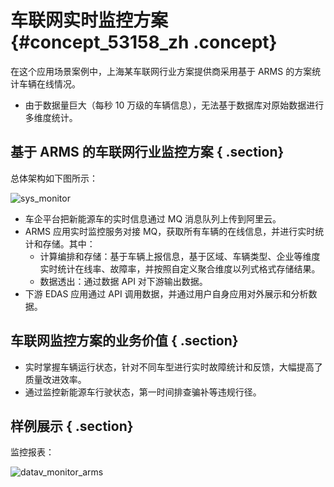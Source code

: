 # 车联网实时监控方案 {#concept_53158_zh .concept}

在这个应用场景案例中，上海某车联网行业方案提供商采用基于 ARMS 的方案统计车辆在线情况。

-   由于数据量巨大（每秒 10 万级的车辆信息），无法基于数据库对原始数据进行多维度统计。

## 基于 ARMS 的车联网行业监控方案 { .section}

总体架构如下图所示：

![sys_monitor](http://static-aliyun-doc.oss-cn-hangzhou.aliyuncs.com/assets/img/152204/155496270343443_zh-CN.png)

-   车企平台把新能源车的实时信息通过 MQ 消息队列上传到阿里云。
-   ARMS 应用实时监控服务对接 MQ，获取所有车辆的在线信息，并进行实时统计和存储。其中：
    -   计算编排和存储：基于车辆上报信息，基于区域、车辆类型、企业等维度实时统计在线率、故障率，并按照自定义聚合维度以列式格式存储结果。
    -   数据透出：通过数据 API 对下游输出数据。
-   下游 EDAS 应用通过 API 调用数据，并通过用户自身应用对外展示和分析数据。

## 车联网监控方案的业务价值 { .section}

-   实时掌握车辆运行状态，针对不同车型进行实时故障统计和反馈，大幅提高了质量改进效率。
-   通过监控新能源车行驶状态，第一时间排查骗补等违规行径。

## 样例展示 { .section}

监控报表：

![datav_monitor_arms](http://static-aliyun-doc.oss-cn-hangzhou.aliyuncs.com/assets/img/152204/155496270343444_zh-CN.png)

